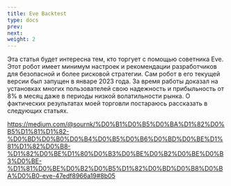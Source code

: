 ```yaml
---
title: Eve Backtest
type: docs
prev: 
next: 
weight: 2
---
```


Эта статья будет интересна тем, кто торгует с помощью советника Eve. Этот робот имеет минимум настроек и рекомендации разработчиков для безопасной и более рисковой стратегии. Сам робот в его текущей версии был запущен в январе 2023 года. За время работы доказал на установках многих пользователей свою надежность и прибыльность от 8% в месяц даже в периоды низкой волатильности рынка. О фактических результатах моей торговли постараюсь рассказать в следующих статьях.

https://medium.com/@sournk/%D0%B1%D0%B5%D0%BA%D1%82%D0%B5%D1%81%D1%82-%D0%BD%D0%B0%D0%B4%D0%B5%D0%B6%D0%BD%D0%BE%D1%81%D1%82%D0%B8-%D1%82%D0%BE%D1%80%D0%B3%D0%BE%D0%B2%D0%BE%D0%B3%D0%BE-%D1%81%D0%BE%D0%B2%D0%B5%D1%82%D0%BD%D0%B8%D0%BA%D0%B0-eve-47edf8966a19#8b05